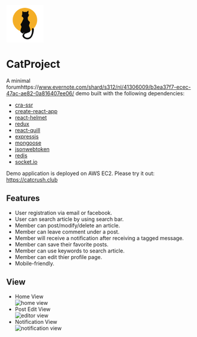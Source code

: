 <img src="./build/favicon.ico" width="100" height="100">

# CatProject
A minimal forumhttps://www.evernote.com/shard/s312/nl/41306009/b3ea37f7-ecec-47ac-ae82-0a816407ee06/ demo built with the following dependencies:
* [cra-ssr](https://github.com/cereallarceny/cra-ssr)
* [create-react-app](https://github.com/facebook/create-react-app)
* [react-helmet](https://github.com/nfl/react-helmet)
* [redux](https://github.com/reduxjs/redux)
* [react-quill](https://github.com/zenoamaro/react-quill)
* [expressjs](https://github.com/expressjs/express)
* [mongoose](https://github.com/Automattic/mongoose)
* [jsonwebtoken](https://github.com/auth0/node-jsonwebtoken)
* [redis](https://github.com/antirez/redis)
* [socket.io](https://github.com/socketio/socket.io)

Demo application is deployed on AWS EC2. Please try it out: https://catcrush.club

## Features
* User registration via email or facebook.
* User can search article by using search bar.
* Member can post/modify/delete an article.
* Member can leave comment under a post.
* Member will receive a notification after receiving a tagged message.
* Member can save their favorite posts.
* Member can use keywords to search article.
* Member can edit thier profile page.
* Mobile-friendly.

## View
* Home View
<br>![home view](https://imgur.com/P3AN4gy.jpg)
* Post Edit View
<br>![editor view](https://imgur.com/hjP1kOE.jpg)
* Notification View
<br>![notification view](https://imgur.com/bvR080H.jpg)
